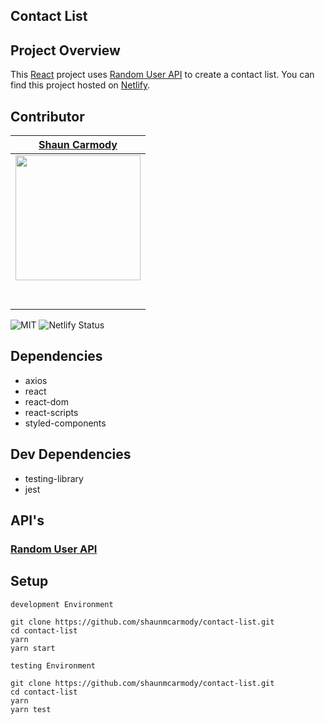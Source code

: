 
## Contact List

## Project Overview
This [React](https://reactjs.org/) project uses [Random User API](https://randomuser.me/) to create a contact list. You can find this project hosted on [Netlify](https://netlify.com).


## Contributor

|                                         [Shaun Carmody](https://github.com/shaunmcarmody)                                      |
|     :-----------------------------------------------------------------------------------------------------------------------:  |
|    [<img src="https://avatars2.githubusercontent.com/u/23500510?s=460&v=4" width = "200" />](https://github.com/shaunmcarmody) |
|                 [<img src="https://github.com/favicon.ico" width="15"> ](https://github.com/shaunmcarmody)                     |
| [ <img src="https://static.licdn.com/sc/h/al2o9zrvru7aqj8e1x2rzsrca" width="15"> ](https://www.linkedin.com/in/shaunmcarmody/) |

![MIT](https://img.shields.io/packagist/l/doctrine/orm.svg)
![Netlify Status](https://api.netlify.com/api/v1/badges/b5c4db1c-b10d-42c3-b157-3746edd9e81d/deploy-status)

## Dependencies

- axios
- react
- react-dom
- react-scripts
- styled-components

## Dev Dependencies

- testing-library
- jest

## API's
### [Random User API](https://randomuser.me/)

## Setup

```
development Environment

git clone https://github.com/shaunmcarmody/contact-list.git
cd contact-list
yarn
yarn start
```

```
testing Environment

git clone https://github.com/shaunmcarmody/contact-list.git
cd contact-list
yarn
yarn test
```